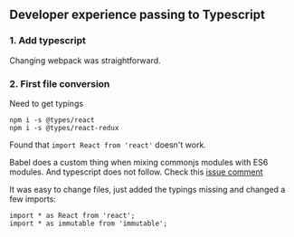 ## Developer experience passing to Typescript

### 1. Add typescript

Changing webpack was straightforward.

### 2. First file conversion

Need to get typings

    npm i -s @types/react
    npm i -s @types/react-redux
    
Found that `import React from 'react'` doesn't work.

Babel does a custom thing when mixing commonjs modules with ES6 modules. And
typescript does not follow. Check this [issue comment](https://github.com/DefinitelyTyped/DefinitelyTyped/issues/5128#issuecomment-131638288)

It was easy to change files, just added the typings missing and changed a few imports:

    import * as React from 'react';
    import * as immutable from 'immutable';
